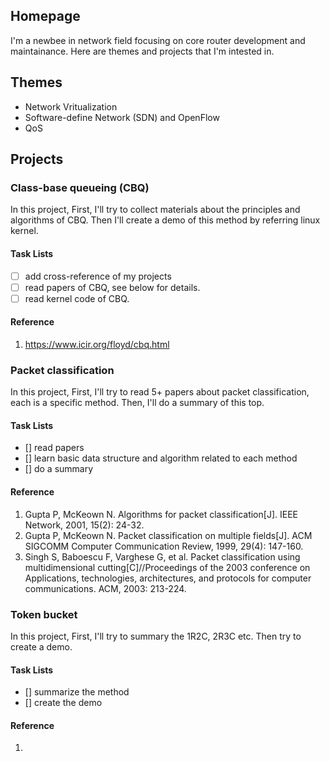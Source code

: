 ## Homepage
I'm a newbee in network field focusing on core router development and maintainance.
Here are themes and projects that I'm intested in.

## Themes

- Network Vritualization
- Software-define Network (SDN) and OpenFlow
- QoS

## Projects

### Class-base queueing (CBQ)

In this project, First, I'll try to collect materials about the principles and algorithms of CBQ.
Then I'll create a demo of this method by referring linux kernel.

#### Task Lists

- [ ] add cross-reference of my projects
- [ ] read papers of CBQ, see below for details.
- [ ] read kernel code of CBQ.

#### Reference
1. https://www.icir.org/floyd/cbq.html

### Packet classification
In this project, First, I'll try to read 5+ papers about packet classification, each is a specific
method. Then, I'll do a summary of this top.

#### Task Lists
- [] read papers
- [] learn basic data structure and algorithm related to each method
- [] do a summary

#### Reference
1. Gupta P, McKeown N. Algorithms for packet classification[J]. IEEE Network, 2001, 15(2): 24-32.
2. Gupta P, McKeown N. Packet classification on multiple fields[J]. ACM SIGCOMM Computer Communication Review, 1999, 29(4): 147-160.
3. Singh S, Baboescu F, Varghese G, et al. Packet classification using multidimensional cutting[C]//Proceedings of the 2003 conference on Applications, technologies, architectures, and protocols for computer communications. ACM, 2003: 213-224.

### Token bucket
In this project, First, I'll try to summary the 1R2C, 2R3C etc. Then try to create a demo.

#### Task Lists
- [] summarize the method
- [] create the demo

#### Reference
1. 
